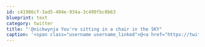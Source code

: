 ```yaml
---
id: c41986cf-3ad5-494e-934a-3c499fbc0b63
blueprint: text
category: twitter
title: "'@nickwynja You're sitting in a chair in the SKY"
caption: '<span class="username username_linked">@<a href="https://twitter.com/nickwynja" title="Nick Wynja">nickwynja</a></span> You''re sitting in a chair in the SKY'
---
```

